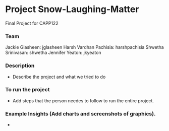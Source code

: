 # Project Snow-Laughing-Matter

Final Project for CAPP122

### Team

Jackie Glasheen: jglasheen
Harsh Vardhan Pachisia: harshpachisia
Shwetha Srinivasan: shwetha
Jennifer Yeaton: jkyeaton

### Description
- Describe the project and what we tried to do

### To run the project
- Add steps that the person needes to follow to run the entire project.

### Example Insights (Add charts and screenshots of graphics). 
- 
